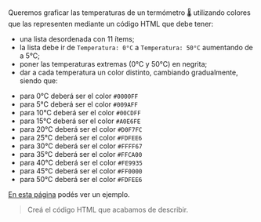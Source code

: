 Queremos graficar las temperaturas de un termómetro :thermometer: utilizando colores que las representen mediante un código HTML que debe tener:

- una lista desordenada con 11 ítems;
- la lista debe ir de `Temperatura: 0°C` a `Temperatura: 50°C` aumentando de a 5°C;
- poner las temperaturas extremas (0°C y 50°C) en negrita;
- dar a cada temperatura un color distinto, cambiando gradualmente, siendo que:

* para 0°C deberá ser el color `#0000FF` <span style= "color: #0000FF">  </span>
* para 5°C deberá ser el color `#009AFF` <span style= "color: #FE9935">  </span>
* para 10°C deberá ser el color `#00CDFF` <span style= "color: #FFCA00">  </span>
* para 15°C deberá ser el color `#A0E6FE` <span style= "color: #FFFF67">  </span>
* para 20°C deberá ser el color `#D0F7FC` <span style= "color: #FDFEE6">  </span>
* para 25°C deberá ser el color `#FDFEE6` <span style= "color: #FDFEE6">  </span>
* para 30°C deberá ser el color `#FFFF67` <span style= "color: #FDFEE6">  </span>
* para 35°C deberá ser el color `#FFCA00` <span style= "color: #FDFEE6">  </span>
* para 40°C deberá ser el color `#FE9935` <span style= "color: #FDFEE6">  </span>
* para 45°C deberá ser el color `#FF0000` <span style= "color: #FDFEE6">  </span>
* para 50°C deberá ser el color `#FDFEE6` <span style= "color: #FDFEE6">  </span>


[En esta página](https://cdn.shopify.com/s/files/1/2303/2711/files/colour_temperature_kelvin_chart_make_up.jpg?v=1513856014) podés ver un ejemplo.

> Creá el código HTML que acabamos de describir.